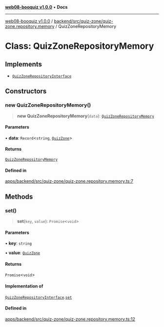 [**web08-booquiz v1.0.0**](../../../../../README.md) • **Docs**

***

[web08-booquiz v1.0.0](../../../../../modules.md) / [backend/src/quiz-zone/quiz-zone.repository.memory](../README.md) / QuizZoneRepositoryMemory

# Class: QuizZoneRepositoryMemory

## Implements

- [`QuizZoneRepositoryInterface`](../../quiz-zone.repository.interface/interfaces/QuizZoneRepositoryInterface.md)

## Constructors

### new QuizZoneRepositoryMemory()

> **new QuizZoneRepositoryMemory**(`data`): [`QuizZoneRepositoryMemory`](QuizZoneRepositoryMemory.md)

#### Parameters

• **data**: `Record`\<`string`, [`QuizZone`](../../entities/quiz-zone.entity/interfaces/QuizZone.md)\>

#### Returns

[`QuizZoneRepositoryMemory`](QuizZoneRepositoryMemory.md)

#### Defined in

[apps/backend/src/quiz-zone/quiz-zone.repository.memory.ts:7](https://github.com/boostcampwm-2024/web08-BooQuiz/blob/7476b6206e2a8c55cace72cc6ee6a8796386519f/apps/backend/src/quiz-zone/quiz-zone.repository.memory.ts#L7)

## Methods

### set()

> **set**(`key`, `value`): `Promise`\<`void`\>

#### Parameters

• **key**: `string`

• **value**: [`QuizZone`](../../entities/quiz-zone.entity/interfaces/QuizZone.md)

#### Returns

`Promise`\<`void`\>

#### Implementation of

[`QuizZoneRepositoryInterface`](../../quiz-zone.repository.interface/interfaces/QuizZoneRepositoryInterface.md).[`set`](../../quiz-zone.repository.interface/interfaces/QuizZoneRepositoryInterface.md#set)

#### Defined in

[apps/backend/src/quiz-zone/quiz-zone.repository.memory.ts:12](https://github.com/boostcampwm-2024/web08-BooQuiz/blob/7476b6206e2a8c55cace72cc6ee6a8796386519f/apps/backend/src/quiz-zone/quiz-zone.repository.memory.ts#L12)
